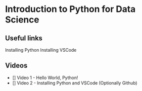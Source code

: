 # Introduction to Python for Data Science

## Useful links
Installing Python
Installing VSCode

## Videos
- [] Video 1 - Hello World, Python!
- [] Video 2 - Installing Python and VSCode (Optionally Github)